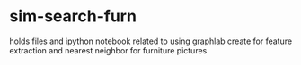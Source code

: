 # sim-search-furn
holds files and ipython notebook related to using graphlab create for feature extraction and nearest neighbor for furniture pictures
